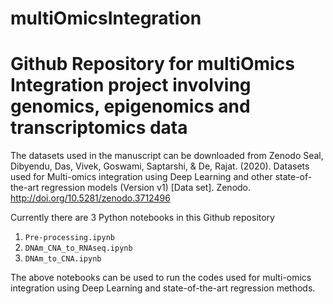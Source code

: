 # multiOmicsIntegration
# Github Repository for multiOmics Integration project involving genomics, epigenomics and transcriptomics data
The datasets used in the manuscript can be downloaded from Zenodo
Seal, Dibyendu, Das, Vivek, Goswami, Saptarshi, & De, Rajat. (2020). Datasets used for Multi-omics integration using Deep Learning and other state-of-the-art regression models (Version v1) [Data set]. Zenodo. http://doi.org/10.5281/zenodo.3712496

Currently there are 3 Python notebooks in this Github repository
1. `Pre-processing.ipynb`
2. `DNAm_CNA_to_RNAseq.ipynb`
3. `DNAm_to_CNA.ipynb`

The above notebooks can be used to run the codes used for multi-omics integration using Deep Learning and state-of-the-art regression methods.
